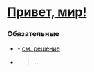 # [Привет, мир!](https://learn.javascript.ru/hello-world)

### Обязательные
 
* []() - [см. решение]()

* []()
  > ...